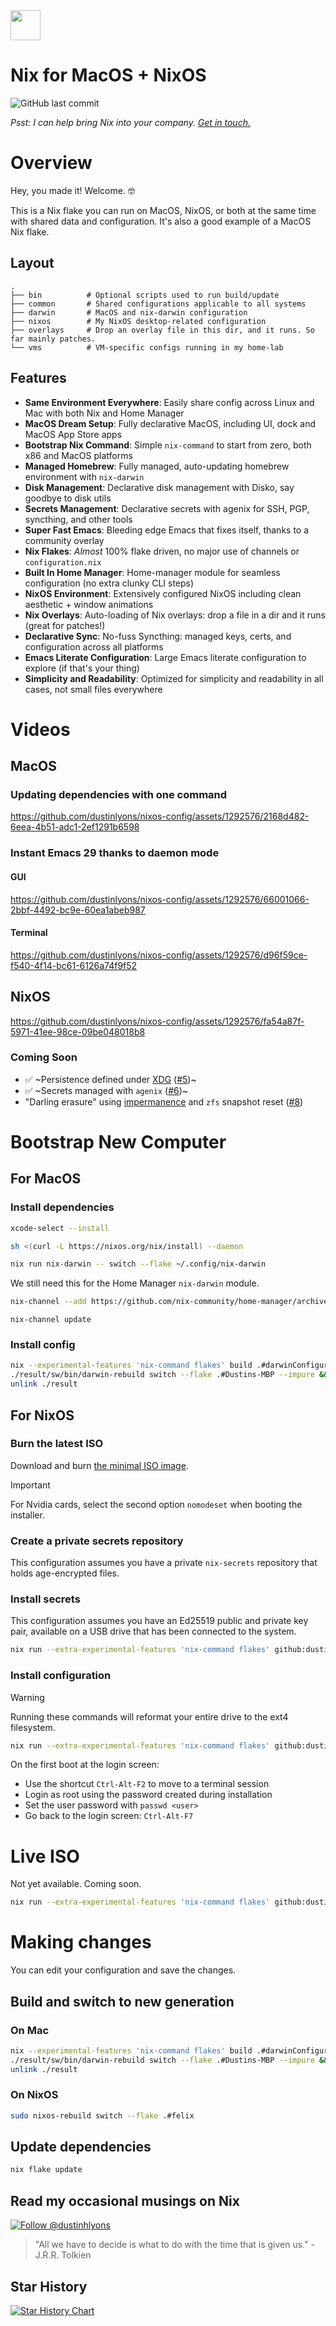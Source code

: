 <img src="https://user-images.githubusercontent.com/1292576/190241835-41469235-f65d-4d4b-9760-372cdff7a70f.png" width="48">

# Nix for MacOS + NixOS
![GitHub last commit](https://img.shields.io/github/last-commit/dustinlyons/nixos-config?style=plastic)

_Psst: I can help bring Nix into your company. <a href="https://calendly.com/dustinhlyons/business-intro-call">Get in touch.</a>_

# Overview
Hey, you made it! Welcome. 🤓 

This is a Nix flake you can run on MacOS, NixOS, or both at the same time with shared data and configuration. It's also a good example of a MacOS Nix flake.

## Layout
```
.
├── bin          # Optional scripts used to run build/update
├── common       # Shared configurations applicable to all systems
├── darwin       # MacOS and nix-darwin configuration
├── nixos        # My NixOS desktop-related configuration
├── overlays     # Drop an overlay file in this dir, and it runs. So far mainly patches.
└── vms          # VM-specific configs running in my home-lab
```

## Features
- **Same Environment Everywhere**: Easily share config across Linux and Mac with both Nix and Home Manager
- **MacOS Dream Setup**: Fully declarative MacOS, including UI, dock and MacOS App Store apps
- **Bootstrap Nix Command**: Simple `nix-command` to start from zero, both x86 and MacOS platforms
- **Managed Homebrew**: Fully managed, auto-updating homebrew environment with `nix-darwin`
- **Disk Management**: Declarative disk management with Disko, say goodbye to disk utils
- **Secrets Management**: Declarative secrets with agenix for SSH, PGP, syncthing, and other tools
- **Super Fast Emacs**: Bleeding edge Emacs that fixes itself, thanks to a community overlay
- **Nix Flakes**: _Almost_ 100% flake driven, no major use of channels or `configuration.nix`
- **Built In Home Manager**: Home-manager module for seamless configuration (no extra clunky CLI steps)
- **NixOS Environment**: Extensively configured NixOS including clean aesthetic + window animations
- **Nix Overlays**: Auto-loading of Nix overlays: drop a file in a dir and it runs (great for patches!)
- **Declarative Sync**: No-fuss Syncthing: managed keys, certs, and configuration across all platforms
- **Emacs Literate Configuration**: Large Emacs literate configuration to explore (if that's your thing)
- **Simplicity and Readability**: Optimized for simplicity and readability in all cases, not small files everywhere

# Videos 
## MacOS
### Updating dependencies with one command
https://github.com/dustinlyons/nixos-config/assets/1292576/2168d482-6eea-4b51-adc1-2ef1291b6598

### Instant Emacs 29 thanks to daemon mode
#### GUI
https://github.com/dustinlyons/nixos-config/assets/1292576/66001066-2bbf-4492-bc9e-60ea1abeb987

#### Terminal
https://github.com/dustinlyons/nixos-config/assets/1292576/d96f59ce-f540-4f14-bc61-6126a74f9f52

## NixOS
https://github.com/dustinlyons/nixos-config/assets/1292576/fa54a87f-5971-41ee-98ce-09be048018b8

### Coming Soon
* ✅ ~Persistence defined under [XDG](https://specifications.freedesktop.org/basedir-spec/basedir-spec-latest.html) ([#5](https://github.com/dustinlyons/nixos-config/issues/5))~
* ✅ ~Secrets managed with `agenix` ([#6](https://github.com/dustinlyons/nixos-config/issues/6))~
* "Darling erasure" using [impermanence](https://github.com/nix-community/impermanence) and `zfs` snapshot reset ([#8](https://github.com/dustinlyons/nixos-config/issues/8))

# Bootstrap New Computer

## For MacOS
### Install dependencies
```sh
xcode-select --install
```
```sh
sh <(curl -L https://nixos.org/nix/install) --daemon
```
```sh
nix run nix-darwin -- switch --flake ~/.config/nix-darwin
```
We still need this for the Home Manager `nix-darwin` module.
```sh
nix-channel --add https://github.com/nix-community/home-manager/archive/master.tar.gz home-manager
```
```
nix-channel update
```

### Install config
```sh
nix --experimental-features 'nix-command flakes' build .#darwinConfigurations.Dustins-MBP.system --impure && \
./result/sw/bin/darwin-rebuild switch --flake .#Dustins-MBP --impure && \
unlink ./result
```

## For NixOS
### Burn the latest ISO
Download and burn [the minimal ISO image](https://nixos.org/download.html).

> [!IMPORTANT]
> For Nvidia cards, select the second option `nomodeset` when booting the installer.

### Create a private secrets repository
This configuration assumes you have a private `nix-secrets` repository that holds age-encrypted files.

### Install secrets
This configuration assumes you have an Ed25519 public and private key pair, available on a USB drive that has been connected to the system.
```sh
nix run --extra-experimental-features 'nix-command flakes' github:dustinlyons/nixos-config#secrets
```

### Install configuration
> [!WARNING]
> Running these commands will reformat your entire drive to the ext4 filesystem.
```sh
nix run --extra-experimental-features 'nix-command flakes' github:dustinlyons/nixos-config#install
```

On the first boot at the login screen:
- Use the shortcut `Ctrl-Alt-F2` to move to a terminal session
- Login as root using the password created during installation
- Set the user password with `passwd <user>`
- Go back to the login screen: `Ctrl-Alt-F7`

# Live ISO
Not yet available. Coming soon.

```sh
nix run --extra-experimental-features 'nix-command flakes' github:dustinlyons/nixos-config#live
```

# Making changes
You can edit your configuration and save the changes.

## Build and switch to new generation
### On Mac
```sh
nix --experimental-features 'nix-command flakes' build .#darwinConfigurations.Dustins-MBP.system --impure && \
./result/sw/bin/darwin-rebuild switch --flake .#Dustins-MBP --impure && \
unlink ./result
```
### On NixOS
```sh
sudo nixos-rebuild switch --flake .#felix
```
## Update dependencies
```sh
nix flake update
```

## Read my occasional musings on Nix
[![Follow @dustinhlyons](https://github.com/dustinlyons/dustinlyons/assets/1292576/3d214b95-6c93-4967-8c72-862fa494e664)](https://www.twitter.com/dustinhlyons)

> "All we have to decide is what to do with the time that is given us." - J.R.R. Tolkien

## Star History

[![Star History Chart](https://api.star-history.com/svg?repos=dustinlyons/nixos-config&type=Date)](https://star-history.com/#dustinlyons/nixos-config&Date)
